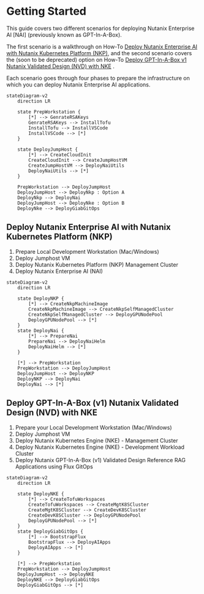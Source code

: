 # Getting Started

This guide covers two different scenarios for deploying Nutanix Enterprise AI [NAI] (previously known as GPT-In-A-Box).  

The first scenario is a walkthrough on How-To [Deploy Nutanix Enterprise AI with Nutanix Kubernetes Platform (NKP)](#deploy-nutanix-enterprise-ai-with-nutanix-kubernetes-platform-nkp), and the second scenario covers the (soon to be deprecated) option on How-To [Deploy GPT-In-A-Box v1 Nutanix Validated Design (NVD) with NKE](#deploy-gpt-in-a-box-v1-nutanix-validated-design-nvd-with-nke) .

Each scenario goes through four phases to prepare the infrastructure on which you can deploy Nutanix Enterprise AI applications.


```mermaid
stateDiagram-v2
    direction LR
    
    state PrepWorkstation {
        [*] --> GenrateRSAKeys
        GenrateRSAKeys --> InstallTofu
        InstallTofu --> InstallVSCode
        InstallVSCode --> [*]
    }

    state DeployJumpHost {
        [*] --> CreateCloudInit
        CreateCloudInit --> CreateJumpHostVM
        CreateJumpHostVM --> DeployNaiUtils
        DeployNaiUtils --> [*]
    }

    PrepWorkstation --> DeployJumpHost 
    DeployJumpHost --> DeployNkp : Option A
    DeployNkp --> DeployNai
    DeployJumpHost --> DeployNke : Option B
    DeployNke --> DeployGiabGitOps
```

## Deploy Nutanix Enterprise AI with Nutanix Kubernetes Platform (NKP)

1. Prepare Local Development Workstation (Mac/Windows)
2. Deploy Jumphost VM
3. Deploy Nutanix Kubernetes Platform (NKP) Management Cluster
4. Deploy Nutanix Enterprise AI (NAI)

```mermaid
stateDiagram-v2
    direction LR
    
    state DeployNKP {
        [*] --> CreateNkpMachineImage
        CreateNkpMachineImage --> CreateNkpSelfManagedCluster
        CreateNkpSelfManagedCluster --> DeployGPUNodePool
        DeployGPUNodePool --> [*]
    }
    state DeployNai {
        [*] --> PrepareNai
        PrepareNai --> DeployNaiHelm 
        DeployNaiHelm --> [*]
    }

    [*] --> PrepWorkstation
    PrepWorkstation --> DeployJumpHost
    DeployJumpHost --> DeployNKP
    DeployNKP --> DeployNai
    DeployNai --> [*]
```

## Deploy GPT-In-A-Box (v1) Nutanix Validated Design (NVD) with NKE

1. Prepare your Local Development Workstation (Mac/Windows)
2. Deploy Jumphost VM
3. Deploy Nutanix Kubernetes Engine (NKE) - Management Cluster
4. Deploy Nutanix Kubernetes Engine (NKE) - Development Workload Cluster
5. Deploy Nutanix GPT-In-A-Box (v1) Validated Design Reference RAG Applications using Flux GitOps

```mermaid
stateDiagram-v2
    direction LR
    
    state DeployNKE {
        [*] --> CreateTofuWorkspaces
        CreateTofuWorkspaces --> CreateMgtK8SCluster
        CreateMgtK8SCluster --> CreateDevK8SCluster
        CreateDevK8SCluster --> DeployGPUNodePool
        DeployGPUNodePool --> [*]
    }
    state DeployGiabGitOps {
        [*] --> BootstrapFlux
        BootstrapFlux --> DeployAIApps
        DeployAIApps --> [*]
    }

    [*] --> PrepWorkstation
    PrepWorkstation --> DeployJumpHost
    DeployJumpHost --> DeployNKE
    DeployNKE --> DeployGiabGitOps
    DeployGiabGitOps --> [*]
```
